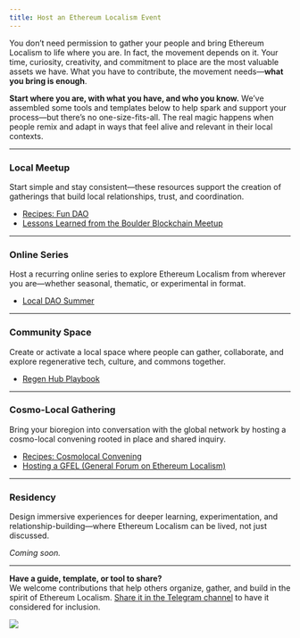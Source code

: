 ```yaml
---
title: Host an Ethereum Localism Event
---
```

You don’t need permission to gather your people and bring Ethereum Localism to life where you are. In fact, the movement depends on it. Your time, curiosity, creativity, and commitment to place are the most valuable assets we have. What you have to contribute, the movement needs—**what you bring is enough**.

**Start where you are, with what you have, and who you know.** We’ve assembled some tools and templates below to help spark and support your process—but there’s no one-size-fits-all. The real magic happens when people remix and adapt in ways that feel alive and relevant in their local contexts.

---

### Local Meetup  
Start simple and stay consistent—these resources support the creation of gatherings that build local relationships, trust, and coordination.

- [Recipes: Fun DAO](/library/Implementation-Guides/Fun-DAO)  
- [Lessons Learned from the Boulder Blockchain Meetup](/library/Implementation-Guides/Lessons-Learned-from-the-Boulder-Blockchain-Meetup)

---

### Online Series  
Host a recurring online series to explore Ethereum Localism from wherever you are—whether seasonal, thematic, or experimental in format.

- [Local DAO Summer](library/Local-DAO-Summer)

---

### Community Space  
Create or activate a local space where people can gather, collaborate, and explore regenerative tech, culture, and commons together.

- [Regen Hub Playbook](library/Implementation-Guides/Regen-Hub-Playbook)

---

### Cosmo-Local Gathering  
Bring your bioregion into conversation with the global network by hosting a cosmo-local convening rooted in place and shared inquiry.

- [Recipes: Cosmolocal Convening](/library/Implementation-Guides/Cosmolocal-Convening)  
- [Hosting a GFEL (General Forum on Ethereum Localism)](/library/Implementation-Guides/Hosting-a-GFEL)

---

### Residency  
Design immersive experiences for deeper learning, experimentation, and relationship-building—where Ethereum Localism can be lived, not just discussed.

*Coming soon.*

---

**Have a guide, template, or tool to share?**  
We welcome contributions that help others organize, gather, and build in the spirit of Ethereum Localism. [Share it in the Telegram channel](https://t.me/YourTelegramLinkHere) to have it considered for inclusion.

![](assets/imagination-circle.jpeg)